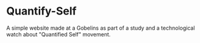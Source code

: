 Quantify-Self
=============

A simple website made at a Gobelins as part of a study and a technological watch about "Quantified Self" movement.
